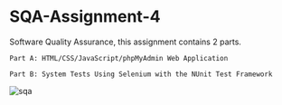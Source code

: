 # SQA-Assignment-4
Software Quality Assurance, this assignment contains 2 parts.

    Part A: HTML/CSS/JavaScript/phpMyAdmin Web Application

    Part B: System Tests Using Selenium with the NUnit Test Framework

![sqa](https://user-images.githubusercontent.com/25110154/32675113-c6608774-c623-11e7-99c5-44e8398dd9ba.jpg)
